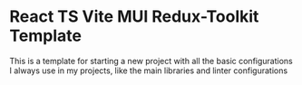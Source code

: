 # React TS Vite MUI Redux-Toolkit Template

This is a template for starting a new project with all the basic configurations I always use in my projects, like the main libraries and linter configurations

